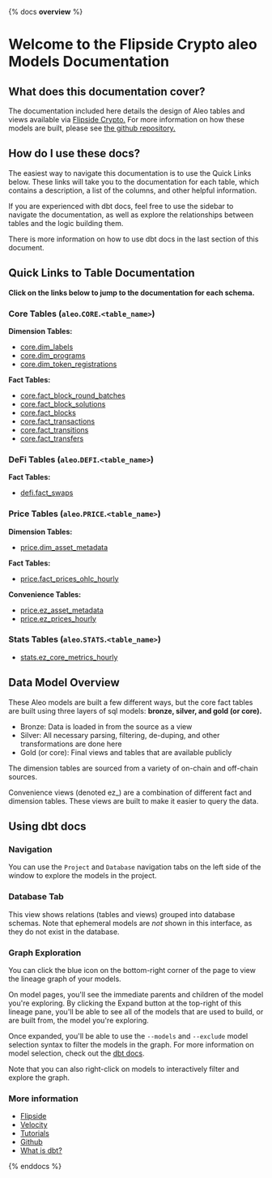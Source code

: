 {% docs __overview__ %}

# Welcome to the Flipside Crypto aleo Models Documentation

## **What does this documentation cover?**
The documentation included here details the design of Aleo tables and views available via [Flipside Crypto.](https://flipsidecrypto.xyz/) For more information on how these models are built, please see [the github repository.](https://github.com/flipsideCrypto/aleo-models/)

## **How do I use these docs?**
The easiest way to navigate this documentation is to use the Quick Links below. These links will take you to the documentation for each table, which contains a description, a list of the columns, and other helpful information.

If you are experienced with dbt docs, feel free to use the sidebar to navigate the documentation, as well as explore the relationships between tables and the logic building them.

There is more information on how to use dbt docs in the last section of this document.

## **Quick Links to Table Documentation**

**Click on the links below to jump to the documentation for each schema.**

### Core Tables (`aleo`.`CORE`.`<table_name>`)

**Dimension Tables:**
- [core.dim_labels](https://flipsidecrypto.github.io/aleo-models/#!/model/model.aleo_models.core__dim_labels)
- [core.dim_programs](https://flipsidecrypto.github.io/aleo-models/#!/model/model.aleo_models.core__dim_programs)
- [core.dim_token_registrations](https://flipsidecrypto.github.io/aleo-models/#!/model/model.aleo_models.core__dim_token_registrations)

**Fact Tables:**
- [core.fact_block_round_batches](https://flipsidecrypto.github.io/aleo-models/#!/model/model.aleo_models.core__fact_block_round_batches)
- [core.fact_block_solutions](https://flipsidecrypto.github.io/aleo-models/#!/model/model.aleo_models.core__fact_block_solutions)
- [core.fact_blocks](https://flipsidecrypto.github.io/aleo-models/#!/model/model.aleo_models.core__fact_blocks)
- [core.fact_transactions](https://flipsidecrypto.github.io/aleo-models/#!/model/model.aleo_models.core__fact_transactions)
- [core.fact_transitions](https://flipsidecrypto.github.io/aleo-models/#!/model/model.aleo_models.core__fact_transitions)
- [core.fact_transfers](https://flipsidecrypto.github.io/aleo-models/#!/model/model.aleo_models.core__fact_transfers)

### DeFi Tables (`aleo`.`DEFI`.`<table_name>`)

**Fact Tables:**
- [defi.fact_swaps](https://flipsidecrypto.github.io/aleo-models/#!/model/model.aleo_models.defi__fact_swaps)

### Price Tables (`aleo`.`PRICE`.`<table_name>`)

**Dimension Tables:**
- [price.dim_asset_metadata](https://flipsidecrypto.github.io/aleo-models/#!/model/model.aleo_models.price__dim_asset_metadata)

**Fact Tables:**
- [price.fact_prices_ohlc_hourly](https://flipsidecrypto.github.io/aleo-models/#!/model/model.aleo_models.price__fact_prices_ohlc_hourly)

**Convenience Tables:**
- [price.ez_asset_metadata](https://flipsidecrypto.github.io/aleo-models/#!/model/model.aleo_models.price__ez_asset_metadata)
- [price.ez_prices_hourly](https://flipsidecrypto.github.io/aleo-models/#!/model/model.aleo_models.price__ez_prices_hourly)

### Stats Tables (`aleo`.`STATS`.`<table_name>`)

- [stats.ez_core_metrics_hourly](https://flipsidecrypto.github.io/aleo-models/#!/model/model.aleo_models.stats__ez_core_metrics_hourly)

## **Data Model Overview**

These Aleo models are built a few different ways, but the core fact tables are built using three layers of sql models: **bronze, silver, and gold (or core).**

- Bronze: Data is loaded in from the source as a view
- Silver: All necessary parsing, filtering, de-duping, and other transformations are done here
- Gold (or core): Final views and tables that are available publicly

The dimension tables are sourced from a variety of on-chain and off-chain sources.

Convenience views (denoted ez_) are a combination of different fact and dimension tables. These views are built to make it easier to query the data.

## **Using dbt docs**
### Navigation

You can use the ```Project``` and ```Database``` navigation tabs on the left side of the window to explore the models in the project.

### Database Tab

This view shows relations (tables and views) grouped into database schemas. Note that ephemeral models are *not* shown in this interface, as they do not exist in the database.

### Graph Exploration

You can click the blue icon on the bottom-right corner of the page to view the lineage graph of your models.

On model pages, you'll see the immediate parents and children of the model you're exploring. By clicking the Expand button at the top-right of this lineage pane, you'll be able to see all of the models that are used to build, or are built from, the model you're exploring.

Once expanded, you'll be able to use the ```--models``` and ```--exclude``` model selection syntax to filter the models in the graph. For more information on model selection, check out the [dbt docs](https://docs.getdbt.com/docs/model-selection-syntax).

Note that you can also right-click on models to interactively filter and explore the graph.


### **More information**
- [Flipside](https://flipsidecrypto.xyz/)
- [Velocity](https://app.flipsidecrypto.com/velocity?nav=Discover)
- [Tutorials](https://docs.flipsidecrypto.com/our-data/tutorials)
- [Github](https://github.com/FlipsideCrypto/aleo-models)
- [What is dbt?](https://docs.getdbt.com/docs/introduction)

{% enddocs %}